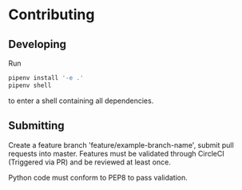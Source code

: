 # Contributing

## Developing
Run
``` bash
pipenv install '-e .'
pipenv shell
```
to enter a shell containing all dependencies.

## Submitting
Create a feature branch 'feature/example-branch-name', submit pull requests into master. Features must be validated through CircleCI (Triggered via PR) and be reviewed at least once.

Python code must conform to PEP8 to pass validation.
